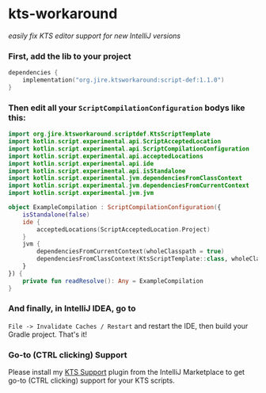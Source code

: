# kts-workaround

_easily fix KTS editor support for new IntelliJ versions_

### First, add the lib to your project

```kotlin
dependencies {
    implementation("org.jire.ktsworkaround:script-def:1.1.0")
}
```

### Then edit all your `ScriptCompilationConfiguration` bodys like this:

```kotlin
import org.jire.ktsworkaround.scriptdef.KtsScriptTemplate
import kotlin.script.experimental.api.ScriptAcceptedLocation
import kotlin.script.experimental.api.ScriptCompilationConfiguration
import kotlin.script.experimental.api.acceptedLocations
import kotlin.script.experimental.api.ide
import kotlin.script.experimental.api.isStandalone
import kotlin.script.experimental.jvm.dependenciesFromClassContext
import kotlin.script.experimental.jvm.dependenciesFromCurrentContext
import kotlin.script.experimental.jvm.jvm

object ExampleCompilation : ScriptCompilationConfiguration({
    isStandalone(false)
    ide {
        acceptedLocations(ScriptAcceptedLocation.Project)
    }
    jvm {
        dependenciesFromCurrentContext(wholeClasspath = true)
        dependenciesFromClassContext(KtsScriptTemplate::class, wholeClasspath = true)
    }
}) {
    private fun readResolve(): Any = ExampleCompilation
}
```

### And finally, in IntelliJ IDEA, go to

`File -> Invalidate Caches / Restart` and restart the IDE, then build your Gradle project. That's it!

### Go-to (CTRL clicking) Support

Please install my [KTS Support](https://plugins.jetbrains.com/plugin/28164-kts-support) plugin from the IntelliJ
Marketplace to get go-to (CTRL clicking) support for your KTS scripts.
